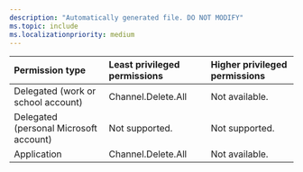 ```yaml
---
description: "Automatically generated file. DO NOT MODIFY"
ms.topic: include
ms.localizationpriority: medium
---
```


|Permission type|Least privileged permissions|Higher privileged permissions|
|:---|:---|:---|
|Delegated (work or school account)|Channel.Delete.All|Not available.|
|Delegated (personal Microsoft account)|Not supported.|Not supported.|
|Application|Channel.Delete.All|Not available.|

